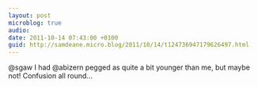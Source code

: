 ```yaml
---
layout: post
microblog: true
audio: 
date: 2011-10-14 07:43:00 +0100
guid: http://samdeane.micro.blog/2011/10/14/t124736947179626497.html
---
```

@sgaw I had @abizern pegged as quite a bit younger than me, but maybe not! Confusion all round...
